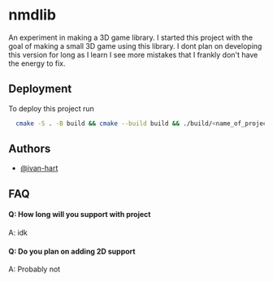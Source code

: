 
# nmdlib

An experiment in making a 3D game library. I started this project with the goal of making a small 3D game using this library. I dont plan on developing this version for long as I learn I see more mistakes that I frankly don't have the energy to fix.


## Deployment

To deploy this project run

```bash
  cmake -S . -B build && cmake --build build && ./build/<name_of_project>
```


## Authors

- [@ivan-hart](https://github.com/ivan-hart)


## FAQ

#### Q: How long will you support with project

A: idk

#### Q: Do you plan on adding 2D support

A: Probably not

